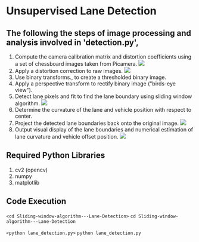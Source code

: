 # Unsupervised Lane Detection 

## The following the steps of image processing and analysis involved in 'detection.py',
1. Compute the camera calibration matrix and distortion coefficients using a set of chessboard images taken from Picamera.
![](/images/5.jpg)
2. Apply a distortion correction to raw images.
![](/images/6.jpg)
3. Use binary transforms., to create a thresholded binary image.
4. Apply a perspective transform to rectify binary image ("birds-eye view").
5. Detect lane pixels and fit to find the lane boundary using sliding window algorithm.
![](/images/1.png)
6. Determine the curvature of the lane and vehicle position with respect to center.
7. Project the detected lane boundaries back onto the original image.
![](/images/2.png)
8. Output visual display of the lane boundaries and numerical estimation of lane curvature and vehicle offset position.
![](/images/3.png)
## Required Python Libraries
1. cv2 (opencv)
2. numpy
3. matplotlib

## Code Execution 
`<cd Sliding-window-algorithm---Lane-Detection>` 
`cd Sliding-window-algorithm---Lane-Detection` 

`<python lane_detection.py>` 
`python lane_detection.py` 
